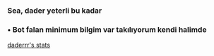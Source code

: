 ### Sea, dader yeterli bu kadar 

### • Bot falan minimum bilgim var takılıyorum kendi halimde



[daderrr's stats](https://github-readme-stats.vercel.app/api?username=daderrrr&count_private=true&show_icons=true&theme=blueberry)
